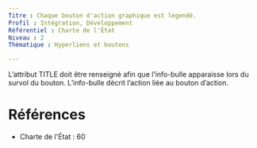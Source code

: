 ```yaml
---
Titre : Chaque bouton d'action graphique est légendé.
Profil : Intégration, Développement
Référentiel : Charte de l'État
Niveau : 2
Thématique : Hyperliens et boutons

---
```

L’attribut TITLE doit être renseigné afin que l’info-bulle apparaisse lors du survol du bouton. L’info-bulle décrit l’action liée au bouton d’action.

# Références

*   Charte de l'État : 60